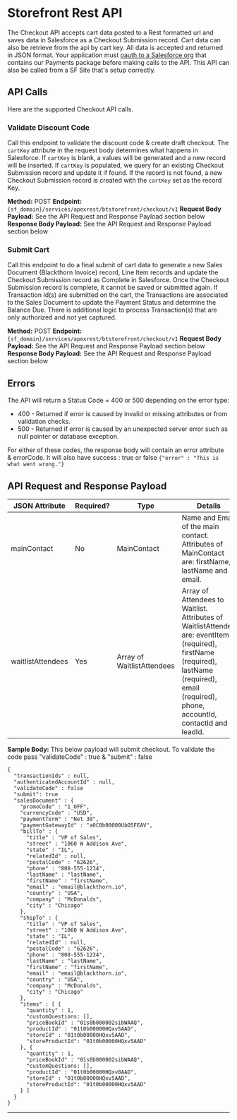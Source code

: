 # Storefront Rest API

 The Checkout API accepts cart data posted to a Rest formatted url and saves data in Salesforce as a Checkout Submission record. Cart data can also be retrieve from the api by cart key. All data is accepted and returned in JSON format. Your application must [oauth to a Salesforce org](https://help.salesforce.com/articleView?id=connected_app_create_api_integration.htm&type=5) that contains our Payments package before making calls to the API. This API can also be called from a SF Site that's setup correctly.

## API Calls
Here are the supported Checkout API calls.

### Validate Discount Code
Call this endpoint to validate the discount code & create draft checkout. The `cartKey` attribute in the request body determines what happens in Salesforce. If `cartKey` is blank, a values will be generated and a new record will be inserted. If `cartKey` is populated, we query for an existing Checkout Submission record and update it if found. If the record is not found, a new Checkout Submission record is created with the `cartKey` set as the 
record Key.

**Method:** POST
**Endpoint:** `{sf_domain}/services/apexrest/btstorefront/checkout/v1`
**Request Body Payload:** See the API Request and Response Payload section below
**Response Body Payload:** See the API Request and Response Payload section below


### Submit Cart
Call this endpoint to do a final submit of cart data to generate a new Sales Document (Blackthorn Invoice) record, Line Item records and update the Checkout Submission record as Complete in Salesforce. Once the Checkout Submission record is complete, it cannot be saved or submitted again. If Transaction Id(s) are submitted on the cart, the Transactions are associated to the Sales Document to update the Payment Status and determine the Balance Due. There is additional logic to process Transaction(s) that are only authorized and not yet captured.

**Method:** POST
**Endpoint:** `{sf_domain}/services/apexrest/btstorefront/checkout/v1`
**Request Body Payload:** See the API Request and Response Payload section below
**Response Body Payload:** See the API Request and Response Payload section below


## Errors
The API will return a Status Code = 400 or 500 depending on the error type:
- 400 - Returned if error is caused by invalid or missing attributes or from validation checks.
- 500 - Returned if error is caused by an unexpected server error such as null pointer or database exception.

For either of these codes, the response body will contain  an error attribute & errorCode. It will also have success : true or false
`{"error" : "This is what went wrong."}`


## API Request and Response Payload

JSON Attribute | Required? | Type | Details
----- | ----- | ----- | -----
mainContact | No | MainContact | Name and Email of the main contact. Attributes of MainContact are: firstName, lastName and email.
waitlistAttendees | Yes | Array of WaitlistAttendees | Array of Attendees to Waitlist. Attributes of WaitlistAttendee are: eventItemId (required), firstName (required), lastName (required), email (required), phone, accountId, contactId and leadId.



**Sample Body:** This below payload will submit checkout. To validate the code pass "validateCode" : true & "submit" : false
```
{
  "transactionIds" : null,
  "authenticatedAccountId" : null,
  "validateCode" : false
  "submit": true
  "salesDocument" : {
    "promoCode" : "1_OFF",
    "currencyCode" : "USD",
    "paymentTerm" : "Net 30",
    "paymentGatewayId" : "a0C0b00000UbO5FEAV",
    "billTo" : {
      "title" : "VP of Sales",
      "street" : "1060 W Addison Ave",
      "state" : "IL",
      "relatedId" : null,
      "postalCode" : "62626",
      "phone" : "808-555-1234",
      "lastName" : "lastName",
      "firstName" : "firstName",
      "email" : "email@blackthorn.io",
      "country" : "USA",
      "company" : "McDonalds",
      "city" : "Chicago"
    },
    "shipTo" : {
      "title" : "VP of Sales",
      "street" : "1060 W Addison Ave",
      "state" : "IL",
      "relatedId" : null,
      "postalCode" : "62626",
      "phone" : "808-555-1234",
      "lastName" : "lastName",
      "firstName" : "firstName",
      "email" : "email@blackthorn.io",
      "country" : "USA",
      "company" : "McDonalds",
      "city" : "Chicago"
    },
    "items" : [ {
      "quantity" : 1,
      "customQuestions: [],
      "priceBookId" : "01s0b000002sibWAAQ",
      "productId" : "01t0b00000HQxv5AAD",
      "storeId" : "01t0b00000HQxv5AAD",
      "storeProductId": "01t0b00000HQxv5AAD"
    }, {
      "quantity" : 1,
      "priceBookId" : "01s0b000002sibWAAQ",
      "customQuestions: [],
      "productId" : "01t0b00000HQxv0AAD",
      "storeId" : "01t0b00000HQxv5AAD",
      "storeProductId": "01t0b00000HQxv5AAD"
    } ]
  }
}

```



***


